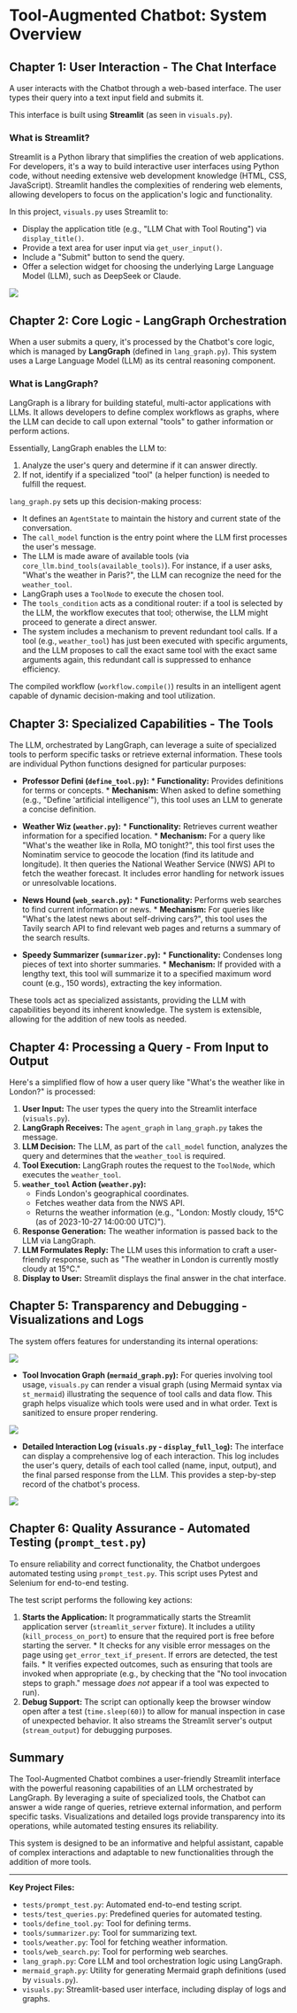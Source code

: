# Tool-Augmented Chatbot: System Overview

 
## Chapter 1: User Interaction - The Chat Interface
 

A user interacts with the Chatbot through a web-based interface. The user types their query into a text input field and submits it.
 
This interface is built using **Streamlit** (as seen in `visuals.py`).
 
### What is Streamlit?
 

Streamlit is a Python library that simplifies the creation of web applications. For developers, it's a way to build interactive user interfaces using Python code, without needing extensive web development knowledge (HTML, CSS, JavaScript). Streamlit handles the complexities of rendering web elements, allowing developers to focus on the application's logic and functionality.
 

In this project, `visuals.py` uses Streamlit to:
*   Display the application title (e.g., "LLM Chat with Tool Routing") via `display_title()`.
*   Provide a text area for user input via `get_user_input()`.
*   Include a "Submit" button to send the query.
*   Offer a selection widget for choosing the underlying Large Language Model (LLM), such as DeepSeek or Claude.
 
 ![](assets/img/2025-05-16-10-30-24.png)
 
## Chapter 2: Core Logic - LangGraph Orchestration
 
When a user submits a query, it's processed by the Chatbot's core logic, which is managed by **LangGraph** (defined in `lang_graph.py`). This system uses a Large Language Model (LLM) as its central reasoning component.
 
### What is LangGraph?
 
LangGraph is a library for building stateful, multi-actor applications with LLMs. It allows developers to define complex workflows as graphs, where the LLM can decide to call upon external "tools" to gather information or perform actions.
 
Essentially, LangGraph enables the LLM to:
1.  Analyze the user's query and determine if it can answer directly.
2.  If not, identify if a specialized "tool" (a helper function) is needed to fulfill the request.
 
 `lang_graph.py` sets up this decision-making process:
 *   It defines an `AgentState` to maintain the history and current state of the conversation.
 *   The `call_model` function is the entry point where the LLM first processes the user's message.
*   The LLM is made aware of available tools (via `core_llm.bind_tools(available_tools)`). For instance, if a user asks, "What's the weather in Paris?", the LLM can recognize the need for the `weather_tool`.
 *   LangGraph uses a `ToolNode` to execute the chosen tool.
*   The `tools_condition` acts as a conditional router: if a tool is selected by the LLM, the workflow executes that tool; otherwise, the LLM might proceed to generate a direct answer.
*   The system includes a mechanism to prevent redundant tool calls. If a tool (e.g., `weather_tool`) has just been executed with specific arguments, and the LLM proposes to call the exact same tool with the exact same arguments again, this redundant call is suppressed to enhance efficiency.
 
The compiled workflow (`workflow.compile()`) results in an intelligent agent capable of dynamic decision-making and tool utilization.
 
## Chapter 3: Specialized Capabilities - The Tools
 
The LLM, orchestrated by LangGraph, can leverage a suite of specialized tools to perform specific tasks or retrieve external information. These tools are individual Python functions designed for particular purposes:
 
 *   **Professor Defini (`define_tool.py`):**
    *   **Functionality:** Provides definitions for terms or concepts.
    *   **Mechanism:** When asked to define something (e.g., "Define 'artificial intelligence'"), this tool uses an LLM to generate a concise definition.
 
 *   **Weather Wiz (`weather.py`):**
    *   **Functionality:** Retrieves current weather information for a specified location.
    *   **Mechanism:** For a query like "What's the weather like in Rolla, MO tonight?", this tool first uses the Nominatim service to geocode the location (find its latitude and longitude). It then queries the National Weather Service (NWS) API to fetch the weather forecast. It includes error handling for network issues or unresolvable locations.
 
 *   **News Hound (`web_search.py`):**
    *   **Functionality:** Performs web searches to find current information or news.
    *   **Mechanism:** For queries like "What's the latest news about self-driving cars?", this tool uses the Tavily search API to find relevant web pages and returns a summary of the search results.
 
 *   **Speedy Summarizer (`summarizer.py`):**
    *   **Functionality:** Condenses long pieces of text into shorter summaries.
    *   **Mechanism:** If provided with a lengthy text, this tool will summarize it to a specified maximum word count (e.g., 150 words), extracting the key information.
 
These tools act as specialized assistants, providing the LLM with capabilities beyond its inherent knowledge. The system is extensible, allowing for the addition of new tools as needed.
 
## Chapter 4: Processing a Query - From Input to Output
 
Here's a simplified flow of how a user query like "What's the weather like in London?" is processed:
 
 1.  **User Input:** The user types the query into the Streamlit interface (`visuals.py`).
 2.  **LangGraph Receives:** The `agent_graph` in `lang_graph.py` takes the message.
3.  **LLM Decision:** The LLM, as part of the `call_model` function, analyzes the query and determines that the `weather_tool` is required.
4.  **Tool Execution:** LangGraph routes the request to the `ToolNode`, which executes the `weather_tool`.
5.  **`weather_tool` Action (`weather.py`):**
     *   Finds London's geographical coordinates.
     *   Fetches weather data from the NWS API.
     *   Returns the weather information (e.g., "London: Mostly cloudy, 15°C (as of 2023-10-27 14:00:00 UTC)").
6.  **Response Generation:** The weather information is passed back to the LLM via LangGraph.
7.  **LLM Formulates Reply:** The LLM uses this information to craft a user-friendly response, such as "The weather in London is currently mostly cloudy at 15°C."
8.  **Display to User:** Streamlit displays the final answer in the chat interface.
 
## Chapter 5: Transparency and Debugging - Visualizations and Logs
 
The system offers features for understanding its internal operations:

![](assets/img/2025-05-16-10-32-12.png)
 
*   **Tool Invocation Graph (`mermaid_graph.py`):**
    For queries involving tool usage, `visuals.py` can render a visual graph (using Mermaid syntax via `st_mermaid`) illustrating the sequence of tool calls and data flow. This graph helps visualize which tools were used and in what order. Text is sanitized to ensure proper rendering.

![](assets/img/2025-05-16-10-33-29.png)
 
*   **Detailed Interaction Log (`visuals.py` - `display_full_log`):**
    The interface can display a comprehensive log of each interaction. This log includes the user's query, details of each tool called (name, input, output), and the final parsed response from the LLM. This provides a step-by-step record of the chatbot's process.

![](assets/img/2025-05-16-10-34-00.png)
 
## Chapter 6: Quality Assurance - Automated Testing (`prompt_test.py`)
 
To ensure reliability and correct functionality, the Chatbot undergoes automated testing using `prompt_test.py`. This script uses Pytest and Selenium for end-to-end testing.
 
The test script performs the following key actions:
 1.  **Starts the Application:** It programmatically starts the Streamlit application server (`streamlit_server` fixture). It includes a utility (`kill_process_on_port`) to ensure that the required port is free before starting the server.
    *   It checks for any visible error messages on the page using `get_error_text_if_present`. If errors are detected, the test fails.
    *   It verifies expected outcomes, such as ensuring that tools are invoked when appropriate (e.g., by checking that the "No tool invocation steps to graph." message *does not* appear if a tool was expected to run).
5.  **Debug Support:** The script can optionally keep the browser window open after a test (`time.sleep(60)`) to allow for manual inspection in case of unexpected behavior. It also streams the Streamlit server's output (`stream_output`) for debugging purposes.
 
## Summary
 
The Tool-Augmented Chatbot combines a user-friendly Streamlit interface with the powerful reasoning capabilities of an LLM orchestrated by LangGraph. By leveraging a suite of specialized tools, the Chatbot can answer a wide range of queries, retrieve external information, and perform specific tasks. Visualizations and detailed logs provide transparency into its operations, while automated testing ensures its reliability.
 
This system is designed to be an informative and helpful assistant, capable of complex interactions and adaptable to new functionalities through the addition of more tools.
 
 ---
 
**Key Project Files:**
*   `tests/prompt_test.py`: Automated end-to-end testing script.
*   `tests/test_queries.py`: Predefined queries for automated testing.
*   `tools/define_tool.py`: Tool for defining terms.
*   `tools/summarizer.py`: Tool for summarizing text.
*   `tools/weather.py`: Tool for fetching weather information.
*   `tools/web_search.py`: Tool for performing web searches.
*   `lang_graph.py`: Core LLM and tool orchestration logic using LangGraph.
*   `mermaid_graph.py`: Utility for generating Mermaid graph definitions (used by `visuals.py`).
*   `visuals.py`: Streamlit-based user interface, including display of logs and graphs.
 

